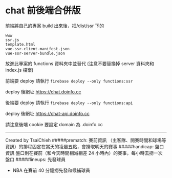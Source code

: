 # chat 前後端合併版

前端將自己的專案 build 出來後，把/dist/ssr 下的

```
www
ssr.js
template.html
vue-ssr-client-manifest.json
vue-ssr-server-bundle.json
```

放進此專案的 functions 資料夾中並替代
(注意不要替換掉 server 資料夾和 index.js 檔案)

前端要 deploy 請執行
`firebase deploy --only functions:ssr`

deploy 後網址 https://chat.doinfo.cc

後端要 deploy 請執行
`firebase deploy --only functions:api`

deploy 後網址 https://chat-api.doinfo.cc

請注意後端 cookie 要設定 domain 為 .doinfo.cc

---

Created by TsaiChieh
#####prematch: 賽前資訊
（主客隊、開賽時間和球場等資訊）的排程固定在當天的凌晨五點，會撈取明天的賽事
#####handicap: 盤口資訊
盤口則在賽前（和今天時間相減相差 24 小時內）的賽事，每小時去撈一次盤口
#####lineups: 先發球員

- NBA 在賽前 40 分鐘撈先發和候補球員
